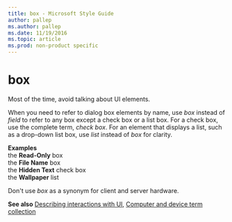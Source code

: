 ```yaml
---
title: box - Microsoft Style Guide
author: pallep
ms.author: pallep
ms.date: 11/19/2016
ms.topic: article
ms.prod: non-product specific
---
```


# box

Most of the time, avoid talking about UI elements. 

When you need to refer to dialog box elements by name, use *box* instead of *field* to refer to any box except a check box or a list box. For a check box, use the complete term, *check box*. For an element that displays a list, such as a drop-down list box, use *list* instead of *box* for clarity.

**Examples**  
the **Read-Only** box  
the **File Name** box  
the **Hidden Text** check box  
the **Wallpaper** list  

Don't use *box* as a synonym for client and server hardware. 

**See also** [Describing interactions with UI](/style-guide/procedures-instructions/describing-interactions-with-ui), [Computer and device term collection](/style-guide/a-z-word-list-term-collections/term-collections/computer-device-terms)
